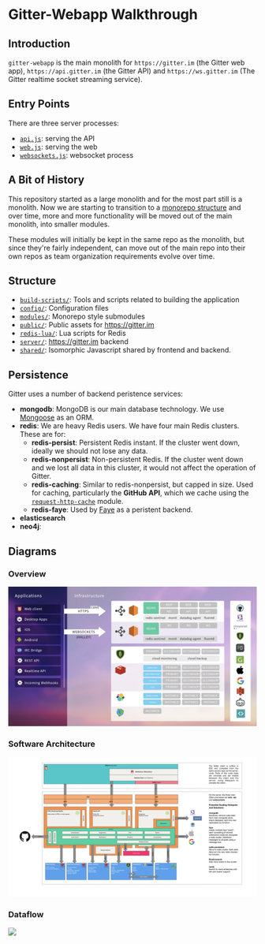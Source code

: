 # Gitter-Webapp Walkthrough

## Introduction

`gitter-webapp` is the main monolith for `https://gitter.im` (the Gitter web app), `https://api.gitter.im` (the Gitter API) and `https://ws.gitter.im` (The Gitter realtime socket streaming service).

## Entry Points

There are three server processes:
* [`api.js`](../api.js): serving the API
* [`web.js`](../web.js): serving the web
* [`websockets.js`](../websockets.js): websocket process

## A Bit of History

This repository started as a large monolith and for the most part still is a monolith. Now we are starting to transition to a [monorepo structure](https://lernajs.io/) and over time, more and more functionality will be moved out of the main monolith, into smaller modules.

These modules will initially be kept in the same repo as the monolith, but since they're fairly independent, can move out of the main repo into their own repos as team organization requirements evolve over time.

## Structure

* [`build-scripts/`](../build-scripts): Tools and scripts related to building the application
* [`config/`](../config): Configuration files
* [`modules/`](../modules#modules): Monorepo style submodules
* [`public/`](../public): Public assets for https://gitter.im
* [`redis-lua/`](../redis-lua): Lua scripts for Redis
* [`server/`](../server#server): https://gitter.im backend
* [`shared/`](../shared): Isomorphic Javascript shared by frontend and backend.

## Persistence

Gitter uses a number of backend peristence services:
* **mongodb**: MongoDB is our main database technology. We use [Mongoose](http://mongoosejs.com/) as an ORM.
* **redis**: We are heavy Redis users. We have four main Redis clusters. These are for:
  * **redis-persist**: Persistent Redis instant. If the cluster went down, ideally we should not lose any data.
  * **redis-nonpersist**: Non-persistent Redis. If the cluster went down and we lost all data in this cluster, it would not affect the operation of Gitter.
  * **redis-caching**: Similar to redis-nonpersist, but capped in size. Used for caching, particularly the **GitHub API**, which we cache using the [`request-http-cache`](https://github.com/gitterHQ/request-http-cache) module.
  * **redis-faye**: Used by [Faye](https://github.com/faye/faye) as a peristent backend.
* **elasticsearch**
* **neo4j**:

## Diagrams

### Overview

![](./images/overview.jpg)

### Software Architecture

![](./images/architecture.jpg)

### Dataflow

![](./images/dataflow.jpg)
